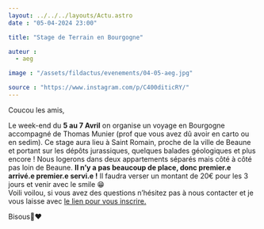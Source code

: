 ```yaml
---
layout: ../../../layouts/Actu.astro
date : "05-04-2024 23:00"

title: "Stage de Terrain en Bourgogne"

auteur :
  - aeg

image : "/assets/fildactus/evenements/04-05-aeg.jpg"

source : "https://www.instagram.com/p/C400diticRY/"
---
```


Coucou les amis,

Le week-end du __5 au 7 Avril__ on organise un voyage en Bourgogne accompagné de Thomas Munier (prof que vous avez dû avoir en carto ou en sedim). Ce stage aura lieu à Saint Romain, proche de la ville de Beaune et portant sur les dépôts jurassiques, quelques balades géologiques et plus encore ! Nous logerons dans deux appartements séparés mais côté à côté pas loin de Beaune. __Il n’y a pas beaucoup de place, donc premier.e arrivé.e premier.e servi.e !__ Il faudra verser un montant de 20€ pour les 3 jours et venir avec le smile 😁  
Voili voilou, si vous avez des questions n’hésitez pas à nous contacter et je vous laisse avec [le lien pour vous inscrire.](https://docs.google.com/forms/d/e/1FAIpQLSdHyW_00U8hM5GhOUavk2aFIAeABLUhwDCOklPXevNl747HKw/viewform)

Bisous🔨❤️